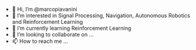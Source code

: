 - 👋 Hi, I’m @marcopiavanini
- 👀 I’m interested in Signal Processing, Navigation, Autonomous Robotics and Reinforcement Learning
- 🌱 I’m currently learning Reinforcement Learning
- 💞️ I’m looking to collaborate on ...
- 📫 How to reach me ...

<!---
marcopiavanini/marcopiavanini is a ✨ special ✨ repository because its `README.md` (this file) appears on your GitHub profile.
You can click the Preview link to take a look at your changes.
--->

